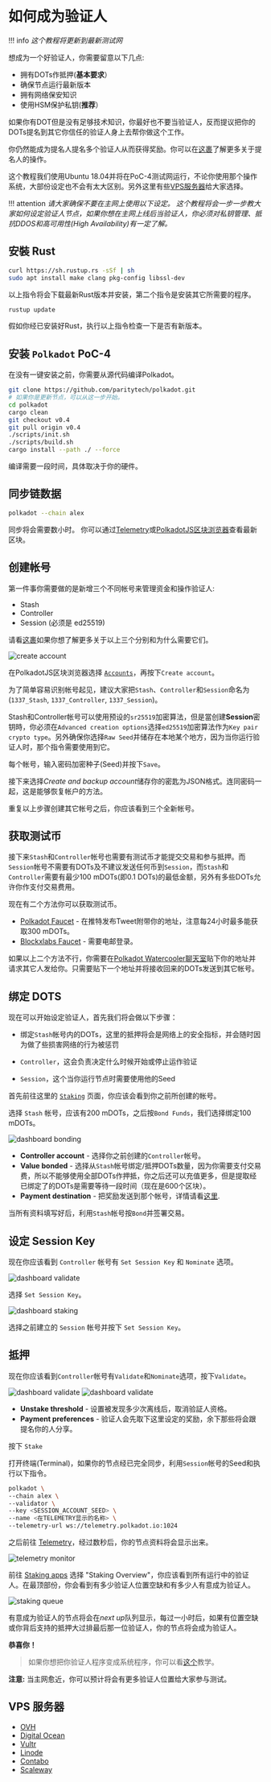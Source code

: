 # 如何成为验证人

!!! info
    _这个教程将更新到最新测试网_

想成为一个好验证人，你需要留意以下几点:

- 拥有DOTs作抵押(**基本要求**）
- 确保节点运行最新版本
- 拥有网络保安知识
- 使用HSM保护私钥(**推荐**）

如果你有DOT但是没有足够技术知识，你最好也不要当验证人，反而提议把你的DOTs提名到其它你信任的验证人身上去帮你做这个工作。

你仍然能成为提名人提名多个验证人从而获得奖励。你可以在[这裹](../../../../../polkadot/node/nominator/)了解更多关于提名人的操作。

这个教程我们使用Ubuntu 18.04并将在PoC-4测试网运行，不论你使用那个操作系统，大部份设定也不会有太大区别。另外这里有些[VPS服务器](#vps)给大家选择。

!!! attention
    _请大家确保不要在主网上使用以下设定。
    这个教程将会一步一步教大家如何设定验证人节点，如果你想在主网上线后当验证人，你必须对私钥管理、抵抗DDOS和高可用性(High Availability)有一定了解。_

## 安裝 Rust

```bash
curl https://sh.rustup.rs -sSf | sh
sudo apt install make clang pkg-config libssl-dev
```
以上指令将会下载最新Rust版本并安装，第二个指令是安装其它所需要的程序。

```bash
rustup update
```
假如你经已安装好Rust，执行以上指令检查一下是否有新版本。

## 安装 `Polkadot` PoC-4

在没有一键安装之前，你需要从源代码编译Polkadot。
```bash
git clone https://github.com/paritytech/polkadot.git
# 如果你是更新节点，可以从这一步开始。
cd polkadot
cargo clean
git checkout v0.4
git pull origin v0.4
./scripts/init.sh
./scripts/build.sh
cargo install --path ./ --force
```
编译需要一段时间，具体取决于你的硬件。

## 同步链数据

```bash
polkadot --chain alex
```

同步将会需要数小时。
你可以通过[Telemetry](https://telemetry.polkadot.io/#/Alexander)或[PolkadotJS区块浏览器](https://polkadot.js.org/apps/#/explorer)查看最新区块。

## 创建帐号

第一件事你需要做的是新增三个不同帐号来管理资金和操作验证人:

- Stash
- Controller
- Session (必须是 ed25519)

请看[这裹](../../../../polkadot/learn/keys.md)如果你想了解更多关于以上三个分别和为什么需要它们。

![create account](../../../../img/validatorguides/how-to-validate/polkadot-dashboard-create-account.jpg)

在PolkadotJS区块浏览器选择 [`Accounts`](https://polkadot.js.org/apps/#/accounts)，再按下`Create account`。

为了简单容易识别帐号起见，建议大家把`Stash`、`Controller`和`Session`命名为(`1337_Stash`, `1337_Controller`, `1337_Session`)。

Stash和Controller帐号可以使用预设的`sr25519`加密算法，但是當创建**Session**密钥時，你必须在`Advanced creation options`选择`ed25519`加密算法作为`Key pair crypto type`。另外确保你选择`Raw Seed`并储存在本地某个地方，因为当你运行验证人时，那个指令需要使用到它。

每个帐号，输入密码加密种子(Seed)并按下`Save`。

接下来选择*Create and backup account*储存你的密匙为JSON格式。连同密码一起，这是能够恢复帐户的方法。

重复以上步骤创建其它帐号之后，你应该看到三个全新帐号。

## 获取测试币

接下来`Stash`和`Controller`帐号也需要有测试币才能提交交易和参与抵押。而`Session`帐号不需要有DOTs及不建议发送任何币到`Session`，而`Stash`和`Controller`需要有最少100 mDOTs(即0.1 DOTs)的最低金额，另外有多些DOTs允许你作支付交易费用。

现在有二个方法你可以获取测试币。

- [Polkadot Faucet](https://faucet.polkadot.network) - 在推特发布Tweet附带你的地址，注意每24小时最多能获取300 mDOTs。
- [Blockxlabs Faucet](https://faucets.blockxlabs.com/polkadot) - 需要电邮登录。

如果以上二个方法不行，你需要在[Polkadot Watercooler聊天室](https://riot.im/app/#/room/#polkadot-watercooler:matrix.org)贴下你的地址并请求其它人发给你。只需要贴下一个地址并将接收回来的DOTs发送到其它帐号。

## 绑定 DOTS 

现在可以开始设定验证人，首先我们将会做以下步骤：

- 绑定`Stash`帐号内的DOTs，这里的抵押将会是网络上的安全指标，并会随时因为做了些损害网络的行为被惩罚

- `Controller`，这会负责决定什么时候开始或停止运作验证

- `Session`，这个当你运行节点时需要使用他的Seed

首先前往这里的 [`Staking`](https://polkadot.js.org/apps/#/staking/actions) 页面，你应该会看到你之前所创建的帐号。

选择 `Stash` 帐号，应该有200 mDOTs，之后按`Bond Funds`，我们选择绑定100 mDOTs。

![dashboard bonding](../../../../img/validatorguides/how-to-validate/polkadot-dashboard-bonding.jpg)

- **Controller account** - 选择你之前创建的`Controller`帐号。
- **Value bonded** - 选择从`Stash`帐号绑定/抵押DOTs数量，因为你需要支付交易费，所以不能够使用全部DOTs作押抵，你之后还可以充值更多，但是提取经已绑定了的DOTs是需要等待一段时间（现在是600个区块）。
- **Payment destination** - 把奖励发送到那个帐号，详情请看[这里](../../../../polkadot/learn/staking.md#reward-distribution).

当所有资料填写好后，利用`Stash`帐号按`Bond`并签署交易。

## 设定 Session Key

现在你应该看到 `Controller` 帐号有 `Set Session Key` 和 `Nominate` 选项。

![dashboard validate](../../../../img/validatorguides/how-to-validate/polkadot-dashboard-set-session-key.jpg)

选择 `Set Session Key`。

![dashboard staking](../../../../img/validatorguides/how-to-validate/polkadot-dashboard-set-session-key-modal.jpg)

选择之前建立的 `Session` 帐号并按下 `Set Session Key`。

## 抵押

现在你应该看到`Controller`帐号有`Validate`和`Nominate`选项，按下`Validate`。

![dashboard validate](../../../../img/validatorguides/how-to-validate/polkadot-dashboard-validate.jpg)
![dashboard validate](../../../../img/validatorguides/how-to-validate/polkadot-dashboard-validate-modal.jpg)

- **Unstake threshold** - 设置被发现多少次离线后，取消验証人资格。
- **Payment preferences** - 验证人会先取下这里设定的奖励，余下那些将会跟提名你的人分享。

按下 `Stake`

打开终端(Terminal)，如果你的节点经已完全同步，利用`Session`帐号的Seed和执行以下指令。

```bash
polkadot \
--chain alex \
--validator \
--key <SESSION_ACCOUNT_SEED> \
--name <在TELEMETRY显示的名称> \
--telemetry-url ws://telemetry.polkadot.io:1024
```

之后前往 [Telemetry](https://telemetry.polkadot.io/#/Alexander)，经过数秒后，你的节点资料将会显示出来。

![telemetry monitor](../../../../img/validator/telemetry_monitor.jpg)

前往 [Staking apps](https://polkadot.js.org/apps/#/staking) 选择 "Staking Overview"，你应该看到所有运行中的验证人。在最顶部份，你会看到有多少验证人位置空缺和有多少人有意成为验证人。

![staking queue](../../../../img/validatorguides/how-to-validate/polkadot-dashboard-staking-queue.jpg)

有意成为验证人的节点将会在*next up*队列显示，每过一小时后，如果有位置空缺或你背后支持的抵押大过排最后那一位验证人，你的节点将会成为验证人。

**恭喜你！**

> 如果你想把你验证人程序变成系统程序，你可以看[这个](../../../../polkadot/node/guides/how-to-systemd.md)教学。

**注意:** 当主网愈近，你可以预计将会有更多验证人位置给大家参与测试。

## VPS 服务器

* [OVH](https://www.ovh.com.au/)
* [Digital Ocean](https://www.digitalocean.com/)
* [Vultr](https://www.vultr.com/)
* [Linode](https://www.linode.com/)
* [Contabo](https://contabo.com/)
* [Scaleway](https://www.scaleway.com/)
